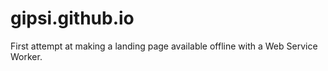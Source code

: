 # gipsi.github.io
First attempt at making a landing page available offline with a Web Service Worker.
